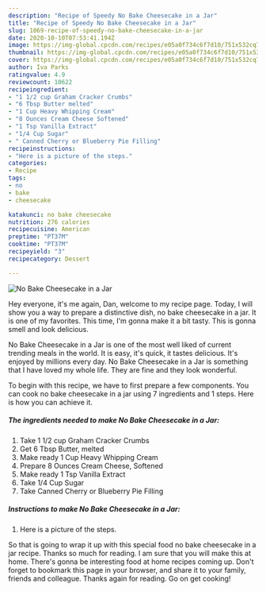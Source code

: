 ```yaml
---
description: "Recipe of Speedy No Bake Cheesecake in a Jar"
title: "Recipe of Speedy No Bake Cheesecake in a Jar"
slug: 1069-recipe-of-speedy-no-bake-cheesecake-in-a-jar
date: 2020-10-10T07:53:41.194Z
image: https://img-global.cpcdn.com/recipes/e05a0f734c6f7d10/751x532cq70/no-bake-cheesecake-in-a-jar-recipe-main-photo.jpg
thumbnail: https://img-global.cpcdn.com/recipes/e05a0f734c6f7d10/751x532cq70/no-bake-cheesecake-in-a-jar-recipe-main-photo.jpg
cover: https://img-global.cpcdn.com/recipes/e05a0f734c6f7d10/751x532cq70/no-bake-cheesecake-in-a-jar-recipe-main-photo.jpg
author: Iva Parks
ratingvalue: 4.9
reviewcount: 10622
recipeingredient:
- "1 1/2 cup Graham Cracker Crumbs"
- "6 Tbsp Butter melted"
- "1 Cup Heavy Whipping Cream"
- "8 Ounces Cream Cheese Softened"
- "1 Tsp Vanilla Extract"
- "1/4 Cup Sugar"
- " Canned Cherry or Blueberry Pie Filling"
recipeinstructions:
- "Here is a picture of the steps."
categories:
- Recipe
tags:
- no
- bake
- cheesecake

katakunci: no bake cheesecake 
nutrition: 276 calories
recipecuisine: American
preptime: "PT37M"
cooktime: "PT37M"
recipeyield: "3"
recipecategory: Dessert

---
```



![No Bake Cheesecake in a Jar](https://img-global.cpcdn.com/recipes/e05a0f734c6f7d10/751x532cq70/no-bake-cheesecake-in-a-jar-recipe-main-photo.jpg)

Hey everyone, it's me again, Dan, welcome to my recipe page. Today, I will show you a way to prepare a distinctive dish, no bake cheesecake in a jar. It is one of my favorites. This time, I'm gonna make it a bit tasty. This is gonna smell and look delicious.



No Bake Cheesecake in a Jar is one of the most well liked of current trending meals in the world. It is easy, it's quick, it tastes delicious. It's enjoyed by millions every day. No Bake Cheesecake in a Jar is something that I have loved my whole life. They are fine and they look wonderful.


To begin with this recipe, we have to first prepare a few components. You can cook no bake cheesecake in a jar using 7 ingredients and 1 steps. Here is how you can achieve it.

<!--inarticleads1-->

##### The ingredients needed to make No Bake Cheesecake in a Jar:

1. Take 1 1/2 cup Graham Cracker Crumbs
1. Get 6 Tbsp Butter, melted
1. Make ready 1 Cup Heavy Whipping Cream
1. Prepare 8 Ounces Cream Cheese, Softened
1. Make ready 1 Tsp Vanilla Extract
1. Take 1/4 Cup Sugar
1. Take  Canned Cherry or Blueberry Pie Filling




<!--inarticleads2-->

##### Instructions to make No Bake Cheesecake in a Jar:

1. Here is a picture of the steps.




So that is going to wrap it up with this special food no bake cheesecake in a jar recipe. Thanks so much for reading. I am sure that you will make this at home. There's gonna be interesting food at home recipes coming up. Don't forget to bookmark this page in your browser, and share it to your family, friends and colleague. Thanks again for reading. Go on get cooking!
